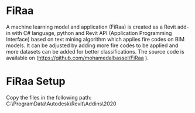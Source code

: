 # FiRaa
A machine learning model and application (FiRaa) is created as a Revit add-in with C# language, python and Revit API (Application Programming Interface) based on text mining algorithm which applies fire codes on BIM models. It can be adjusted by adding more fire codes to be applied and more datasets can be added for better classifications. The source code is available on (https://github.com/mohamedalbassel/FiRaa ).
# FiRaa Setup
Copy the files in the following path: 
C:\ProgramData\Autodesk\Revit\Addins\2020
